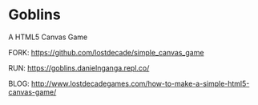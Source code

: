 # Goblins
A HTML5 Canvas Game

FORK: https://github.com/lostdecade/simple_canvas_game

RUN: https://goblins.danielnganga.repl.co/

BLOG: http://www.lostdecadegames.com/how-to-make-a-simple-html5-canvas-game/
